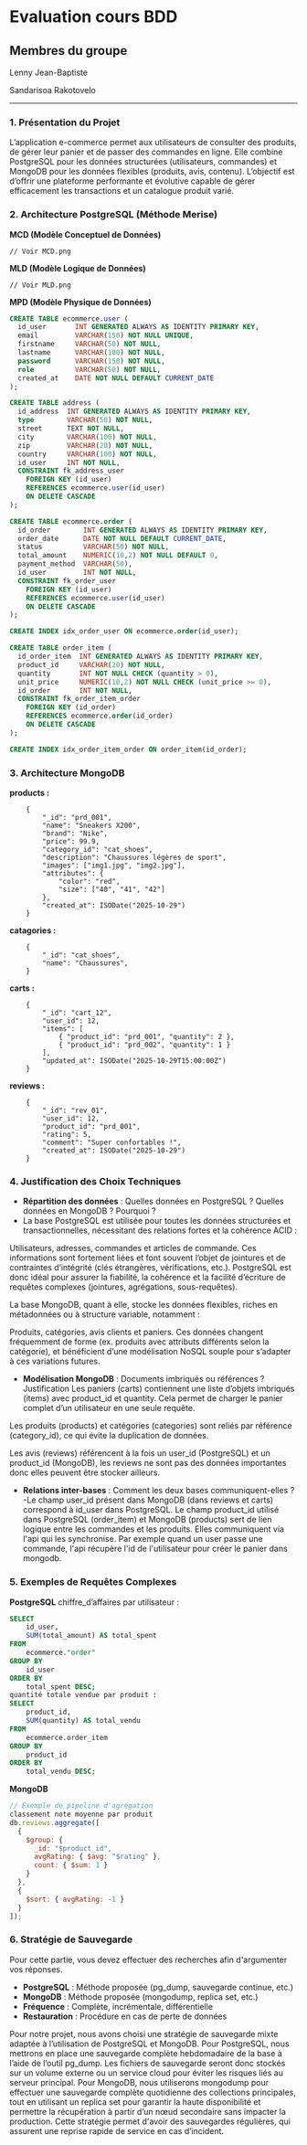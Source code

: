 # Evaluation cours BDD

## Membres du groupe

Lenny Jean-Baptiste

Sandarisoa Rakotovelo

---

### 1. Présentation du Projet

L’application e-commerce permet aux utilisateurs de consulter des produits, de gérer leur panier et de passer des commandes en ligne.
Elle combine PostgreSQL pour les données structurées (utilisateurs, commandes) et MongoDB pour les données flexibles (produits, avis, contenu).
L’objectif est d’offrir une plateforme performante et évolutive capable de gérer efficacement les transactions et un catalogue produit varié.

### 2. Architecture PostgreSQL (Méthode Merise)

**MCD (Modèle Conceptuel de Données)**

```
// Voir MCD.png
```

**MLD (Modèle Logique de Données)**

```
// Voir MLD.png
```

**MPD (Modèle Physique de Données)**

```sql
CREATE TABLE ecommerce.user (
  id_user       INT GENERATED ALWAYS AS IDENTITY PRIMARY KEY,
  email         VARCHAR(150) NOT NULL UNIQUE,
  firstname     VARCHAR(50) NOT NULL,
  lastname      VARCHAR(100) NOT NULL,
  password      VARCHAR(150) NOT NULL,
  role          VARCHAR(50) NOT NULL,
  created_at    DATE NOT NULL DEFAULT CURRENT_DATE
);

CREATE TABLE address (
  id_address  INT GENERATED ALWAYS AS IDENTITY PRIMARY KEY,
  type        VARCHAR(50) NOT NULL,
  street      TEXT NOT NULL,
  city        VARCHAR(100) NOT NULL,
  zip         VARCHAR(20) NOT NULL,
  country     VARCHAR(100) NOT NULL,
  id_user     INT NOT NULL,
  CONSTRAINT fk_address_user
    FOREIGN KEY (id_user)
    REFERENCES ecommerce.user(id_user)
    ON DELETE CASCADE
);

CREATE TABLE ecommerce.order (
  id_order        INT GENERATED ALWAYS AS IDENTITY PRIMARY KEY,
  order_date      DATE NOT NULL DEFAULT CURRENT_DATE,
  status          VARCHAR(50) NOT NULL,
  total_amount    NUMERIC(10,2) NOT NULL DEFAULT 0,
  payment_method  VARCHAR(50),
  id_user         INT NOT NULL,
  CONSTRAINT fk_order_user
    FOREIGN KEY (id_user)
    REFERENCES ecommerce.user(id_user)
    ON DELETE CASCADE
);

CREATE INDEX idx_order_user ON ecommerce.order(id_user);

CREATE TABLE order_item (
  id_order_item  INT GENERATED ALWAYS AS IDENTITY PRIMARY KEY,
  product_id     VARCHAR(20) NOT NULL,
  quantity       INT NOT NULL CHECK (quantity > 0),
  unit_price     NUMERIC(10,2) NOT NULL CHECK (unit_price >= 0),
  id_order       INT NOT NULL,
  CONSTRAINT fk_order_item_order
    FOREIGN KEY (id_order)
    REFERENCES ecommerce.order(id_order)
    ON DELETE CASCADE
);

CREATE INDEX idx_order_item_order ON order_item(id_order);
```

### 3. Architecture MongoDB


**products :**
```
    {
        "_id": "prd_001",
        "name": "Sneakers X200",
        "brand": "Nike",
        "price": 99.9,
        "category_id": "cat_shoes",
        "description": "Chaussures légères de sport",
        "images": ["img1.jpg", "img2.jpg"],
        "attributes": {
            "color": "red",
            "size": ["40", "41", "42"]
        },
        "created_at": ISODate("2025-10-29")
    }
```
**catagories :**
```
    {
        "_id": "cat_shoes",
        "name": "Chaussures",
    }
```
**carts :**
```
    {
        "_id": "cart_12",
        "user_id": 12,
        "items": [
            { "product_id": "prd_001", "quantity": 2 },
            { "product_id": "prd_002", "quantity": 1 }
        ],
        "updated_at": ISODate("2025-10-29T15:00:00Z")
    }
```
**reviews :**
```
    {
        "_id": "rev_01",
        "user_id": 12,
        "product_id": "prd_001",
        "rating": 5,
        "comment": "Super confortables !",
        "created_at": ISODate("2025-10-29")
    }
```

### 4. Justification des Choix Techniques

- **Répartition des données** : Quelles données en PostgreSQL ? Quelles données en MongoDB ? Pourquoi ?
- La base PostgreSQL est utilisée pour toutes les données structurées et transactionnelles, nécessitant des relations fortes et la cohérence ACID :

Utilisateurs, adresses, commandes et articles de commande.
Ces informations sont fortement liées et font souvent l’objet de jointures et de contraintes d’intégrité (clés étrangères, vérifications, etc.).
PostgreSQL est donc idéal pour assurer la fiabilité, la cohérence et la facilité d’écriture de requêtes complexes (jointures, agrégations, sous-requêtes).

La base MongoDB, quant à elle, stocke les données flexibles, riches en métadonnées ou à structure variable, notamment :

Produits, catégories, avis clients et paniers.
Ces données changent fréquemment de forme (ex. produits avec attributs différents selon la catégorie), et bénéficient d’une modélisation NoSQL souple pour s’adapter à ces variations futures.

- **Modélisation MongoDB** : Documents imbriqués ou références ? Justification
Les paniers (carts) contiennent une liste d’objets imbriqués (items) avec product_id et quantity.
Cela permet de charger le panier complet d’un utilisateur en une seule requête.

Les produits (products) et catégories (categories) sont reliés par référence (category_id), ce qui évite la duplication de données.

Les avis (reviews) référencent à la fois un user_id (PostgreSQL) et un product_id (MongoDB), les reviews ne sont pas des données importantes donc elles peuvent être stocker ailleurs.

- **Relations inter-bases** : Comment les deux bases communiquent-elles ?
-Le champ user_id présent dans MongoDB (dans reviews et carts) correspond à id_user dans PostgreSQL.
Le champ product_id utilisé dans PostgreSQL (order_item) et MongoDB (products) sert de lien logique entre les commandes et les produits.
Elles communiquent via l'api qui les synchronise. Par exemple quand un user passe une commande, l'api récupère l'id de l'utilisateur pour créer le panier dans mongodb.


### 5. Exemples de Requêtes Complexes

**PostgreSQL**
chiffre_d’affaires par utilisateur : 
```sql
SELECT 
    id_user,
    SUM(total_amount) AS total_spent
FROM 
    ecommerce."order"
GROUP BY 
    id_user
ORDER BY 
    total_spent DESC;
quantité totale vendue par produit :
SELECT 
    product_id,
    SUM(quantity) AS total_vendu
FROM 
    ecommerce.order_item
GROUP BY 
    product_id
ORDER BY 
    total_vendu DESC;

```

**MongoDB**

```javascript
// Exemple de pipeline d'agrégation
classement note moyenne par produit
db.reviews.aggregate([
  {
    $group: {
      _id: "$product_id",
      avgRating: { $avg: "$rating" },
      count: { $sum: 1 }
    }
  },
  {
    $sort: { avgRating: -1 }
  }
]);

```

### 6. Stratégie de Sauvegarde

Pour cette partie, vous devez effectuer des recherches afin d'argumenter vos réponses.

- **PostgreSQL** : Méthode proposée (pg_dump, sauvegarde continue, etc.)
- **MongoDB** : Méthode proposée (mongodump, replica set, etc.)
- **Fréquence** : Complète, incrémentale, différentielle
- **Restauration** : Procédure en cas de perte de données

Pour notre projet, nous avons choisi une stratégie de sauvegarde mixte adaptée à l’utilisation de PostgreSQL et MongoDB.
Pour PostgreSQL, nous mettrons en place une sauvegarde complète hebdomadaire de la base à l’aide de l’outil pg_dump. Les fichiers de sauvegarde seront donc stockés sur un volume externe ou un service cloud pour éviter les risques liés au serveur principal.
Pour MongoDB, nous utiliserons mongodump pour effectuer une sauvegarde complète quotidienne des collections principales, tout en utilisant un replica set pour garantir la haute disponibilité et permettre la récupération à partir d’un nœud secondaire sans impacter la production.
Cette stratégie permet d'avoir des sauvegardes régulières, qui assurent une reprise rapide de service en cas d’incident.